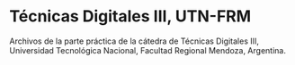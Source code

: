 # Técnicas Digitales III, UTN-FRM

Archivos de la parte práctica de la cátedra de Técnicas Digitales III, Universidad Tecnológica Nacional, Facultad Regional Mendoza, Argentina.

